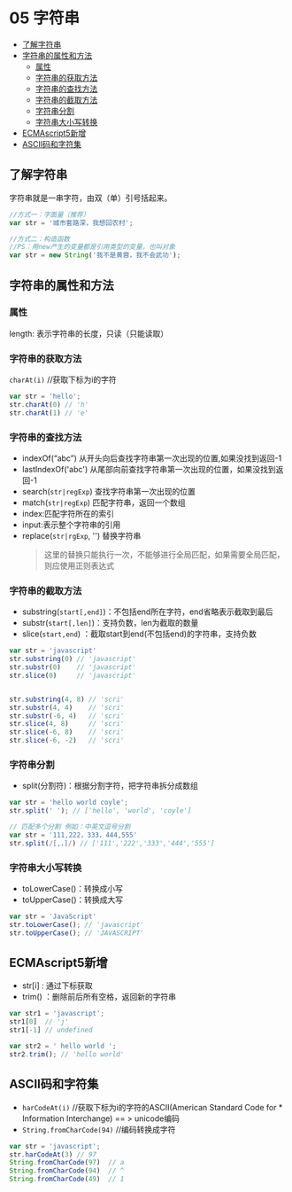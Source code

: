 # 05 字符串
- [了解字符串](#了解字符串)
- [字符串的属性和方法](#字符串的属性和方法)
  - [属性](#属性)
  - [字符串的获取方法](#字符串的获取方法)
  - [字符串的查找方法](#字符串的查找方法)
  - [字符串的截取方法](#字符串的截取方法)
  - [字符串分割](#字符串分割)
  - [字符串大小写转换](#字符串大小写转换)
- [ECMAscript5新增](#ECMAscript5新增)
- [ASCII码和字符集](#ASCII码和字符集)

## 了解字符串
字符串就是一串字符，由双（单）引号括起来。

```js
//方式一：字面量（推荐）
var str = '城市套路深，我想回农村';

//方式二：构造函数
//PS：用new产生的变量都是引用类型的变量，也叫对象
var str = new String('我不是黄蓉，我不会武功');
```
## 字符串的属性和方法
### 属性
length: 表示字符串的长度，只读（只能读取）

### 字符串的获取方法
`charAt(i)` //获取下标为i的字符
```js
var str = 'hello';
str.charAt(0) // 'h'
str.charAt(1) // 'e'
```
### 字符串的查找方法
- indexOf(“abc”) 从开头向后查找字符串第一次出现的位置,如果没找到返回-1
- lastIndexOf('abc') 从尾部向前查找字符串第一次出现的位置，如果没找到返回-1
- search(`str|regExp`) 查找字符串第一次出现的位置
- match(`str|regExp`) 匹配字符串，返回一个数组
- index:匹配字符所在的索引
- input:表示整个字符串的引用
- replace(`str|rgExp`, '') 替换字符串 
    > 这里的替换只能执行一次，不能够进行全局匹配，如果需要全局匹配，则应使用正则表达式

### 字符串的截取方法
- substring(`start[,end]`)：不包括end所在字符，end省略表示截取到最后
- substr(`start[,len]`)：支持负数，len为截取的数量
- slice(`start,end`) ：截取start到end(不包括end)的字符串，支持负数

```js
var str = 'javascript'
str.substring(0) // 'javascript'
str.substr(0)    // 'javascript'
str.slice(0)     // 'javascript'


str.substring(4, 8) // 'scri'
str.substr(4, 4)    // 'scri'
str.substr(-6, 4)   // 'scri'
str.slice(4, 8)     // 'scri'
str.slice(-6, 8)    // 'scri'
str.slice(-6, -2)   // 'scri'
```
### 字符串分割
- split(分割符)：根据分割字符，把字符串拆分成数组

```js
var str = 'hello world coyle';
str.split(' '); // ['hello', 'world', 'coyle']

// 匹配多个分割 例如：中英文逗号分割
var str = '111,222，333，444,555'
str.split(/[,，]/) // ['111','222','333','444','555']
```

### 字符串大小写转换
- toLowerCase()：转换成小写
- toUpperCase()：转换成大写

```js
var str = 'JavaScript'
str.toLowerCase(); // 'javascript'
str.toUpperCase(); // 'JAVASCRIPT'
```

## ECMAscript5新增
- str[i] : 通过下标获取
- trim() ：删除前后所有空格，返回新的字符串

```js
var str1 = 'javascript';
str1[0]  // 'j'
str1[-1] // undefined

var str2 = ' hello world ';
str2.trim(); // 'hello world'
```

## ASCII码和字符集
- `harCodeAt(i)` //获取下标为i的字符的ASCII(American Standard Code for * Information Interchange) == > unicode编码
- `String.fromCharCode(94)` //编码转换成字符

```js
var str = 'javascript';
str.harCodeAt(3) // 97
String.fromCharCode(97)  // a
String.fromCharCode(94)  // ^
String.fromCharCode(49)  // 1
```
